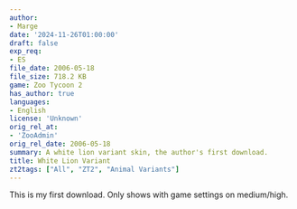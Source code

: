 ```yaml
---
author:
- Marge
date: '2024-11-26T01:00:00'
draft: false
exp_req:
- ES
file_date: 2006-05-18
file_size: 718.2 KB
game: Zoo Tycoon 2
has_author: true
languages:
- English
license: 'Unknown'
orig_rel_at:
- 'ZooAdmin'
orig_rel_date: 2006-05-18
summary: A white lion variant skin, the author's first download.
title: White Lion Variant
zt2tags: ["All", "ZT2", "Animal Variants"]
---
```

This is my first download. Only shows with game settings on medium/high.
